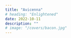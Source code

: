 ```yaml
---
title: "Avicenna"
# heading: "Enlightened"
date: 2022-10-11
description: ""
# image: "/covers/bacon.jpg"
---
```

